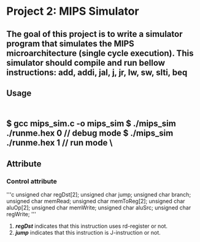 # Project 2: MIPS Simulator
The goal of this project is to write a simulator program that simulates the MIPS microarchitecture (single cycle execution). This simulator should compile and run bellow instructions: add, addi, jal, j, jr, lw, sw, slti, beq
---
## Usage
\
$ gcc mips_sim.c -o mips_sim
$ ./mips_sim ./runme.hex 0 		// debug mode
$ ./mips_sim ./runme.hex 1 		// run mode
\
---
## Attribute
### Control attribute
'''c
unsigned char regDst[2];
unsigned char jump;
unsigned char branch;
unsigned char memRead;
unsigned char memToReg[2];
unsigned char aluOp[2];
unsigned char memWrite;
unsigned char aluSrc;
unsigned char regWrite;
'''
1. ***regDst*** indicates that this instruction uses rd-register or not.
2. ***jump*** indicates that this instruction is J-instruction or not.
